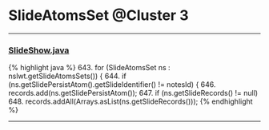# SlideAtomsSet @Cluster 3

***

### [SlideShow.java](https://searchcode.com/codesearch/view/97394959/)
{% highlight java %}
643. for (SlideAtomsSet ns : nslwt.getSlideAtomsSets()) {
644.   if (ns.getSlidePersistAtom().getSlideIdentifier() != notesId) {
646.     records.add(ns.getSlidePersistAtom());
647.     if (ns.getSlideRecords() != null)
648.       records.addAll(Arrays.asList(ns.getSlideRecords()));
{% endhighlight %}

***

